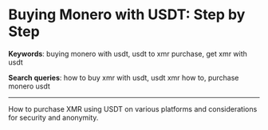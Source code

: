 # Buying Monero with USDT: Step by Step

**Keywords**: buying monero with usdt, usdt to xmr purchase, get xmr with usdt

**Search queries**: how to buy xmr with usdt, usdt xmr how to, purchase monero usdt

---

How to purchase XMR using USDT on various platforms and considerations for security and anonymity.